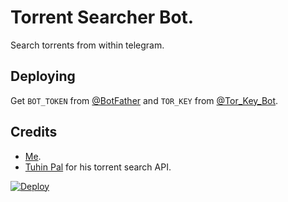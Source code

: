 # Torrent Searcher Bot.
Search torrents from within telegram.

## Deploying
Get `BOT_TOKEN` from [@BotFather](https://t.me/BotFather) and `TOR_KEY` from [@Tor_Key_Bot](https://t.me/Tor_Key_Bot).

## Credits
- [Me](https://t.me/BotzHub).
- [Tuhin Pal](https://github.com/cachecleanerjeet) for his torrent search API.

[![Deploy](https://www.herokucdn.com/deploy/button.svg)](https://heroku.com/deploy)
